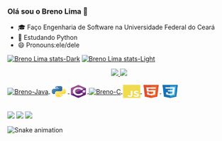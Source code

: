### Olá sou o Breno Lima 👋

- 🎓 Faço Engenharia de Software na Universidade Federal do Ceará 
- 🌱 Estudando Python
- 😄 Pronouns:ele/dele

[![Breno Lima stats-Dark](https://github-readme-stats.vercel.app/api?username=brenolima&show_icons=true&theme=dark#gh-dark-mode-only)](https://github.com/brenolima10/github-readme-stats#gh-dark-mode-only)
[![Breno Lima stats-Light](https://github-readme-stats.vercel.app/api?username=brenolima10&show_icons=true&theme=default#gh-light-mode-only)](https://github.com/brenolima10/github-readme-stats#gh-light-mode-only)

<div align="center">
  <a href="https://github.com/brenolima10">
  <img height="180em" src="https://github-readme-stats.vercel.app/api?username=brenolima10&show_icons=true&theme=dracula&include_all_commits=false&count_private=true"/>
  <img height="180em" src="https://github-readme-stats.vercel.app/api/top-langs/?username=brenolima10&layout=compact&langs_count=7&theme=dracula"/>
</div>

  </div>
<div style="display: inline_block"><br>
  <img align="center" alt="Breno-Java" height="30" width="40" src="https://cdn.jsdelivr.net/gh/devicons/devicon/icons/java/java-original-wordmark.svg">
  <img align="center" alt="Breno-Python" height="30" width="40" src="https://raw.githubusercontent.com/devicons/devicon/master/icons/python/python-original.svg">
  <img align="center" alt="Breno-Csharp" height="30" width="40" src="https://raw.githubusercontent.com/devicons/devicon/master/icons/csharp/csharp-original.svg">
  <img align="center" alt="Breno-C" height="30" width="40" src="https://cdn.jsdelivr.net/gh/devicons/devicon/icons/c/c-original.svg">
  <img align="center" alt="Breno-Js" height="30" width="40" src="https://raw.githubusercontent.com/devicons/devicon/master/icons/javascript/javascript-plain.svg">
  <img align="center" alt="Breno-HTML" height="30" width="40" src="https://raw.githubusercontent.com/devicons/devicon/master/icons/html5/html5-original.svg">
  <img align="center" alt="Breno-CSS" height="30" width="40" src="https://raw.githubusercontent.com/devicons/devicon/master/icons/css3/css3-original.svg">
</div>

  ##
 
<div> 
  <a href="https://instagram.com/whoisrusty_" target="_blank"><img src="https://img.shields.io/badge/-Instagram-%23E4405F?style=for-the-badge&logo=instagram&logoColor=white" target="_blank"></a>
  <a href = "mailto:brenol816@gmail.com"><img src="https://img.shields.io/badge/-Gmail-%23333?style=for-the-badge&logo=gmail&logoColor=white" target="_blank"></a>
  <a href="https://www.linkedin.com/in/brenolima10" target="_blank"><img src="https://img.shields.io/badge/-LinkedIn-%230077B5?style=for-the-badge&logo=linkedin&logoColor=white" target="_blank"></a> 
 
  ![Snake animation](https://github.com/brenolima10/brenolima10/blob/output/github-contribution-grid-snake.svg)
 
</div>
